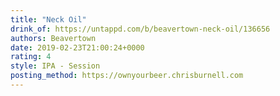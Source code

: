 ```yaml
---
title: "Neck Oil"
drink_of: https://untappd.com/b/beavertown-neck-oil/136656
authors: Beavertown
date: 2019-02-23T21:00:24+0000
rating: 4
style: IPA - Session
posting_method: https://ownyourbeer.chrisburnell.com
---
```

